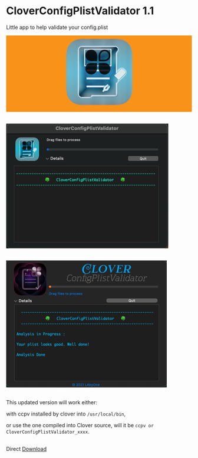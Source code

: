 # CloverConfigPlistValidator 1.1
Little app to help validate your config.plist

![img src](Image.png)
##
![img src](Image2.png)
##
![img src](Image3.png)
##
This updated version will work either:

 with ccpv installed by clover into `/usr/local/bin`,

or use the one compiled into Clover source, will it be `ccpv or CloverConfigPlistValidator_xxxx`.
##
Direct [Download](https://github.com/LAbyOne/CloverConfigPlistValidator-app/raw/main/CloverConfigPlistValidator.dmg)
##
